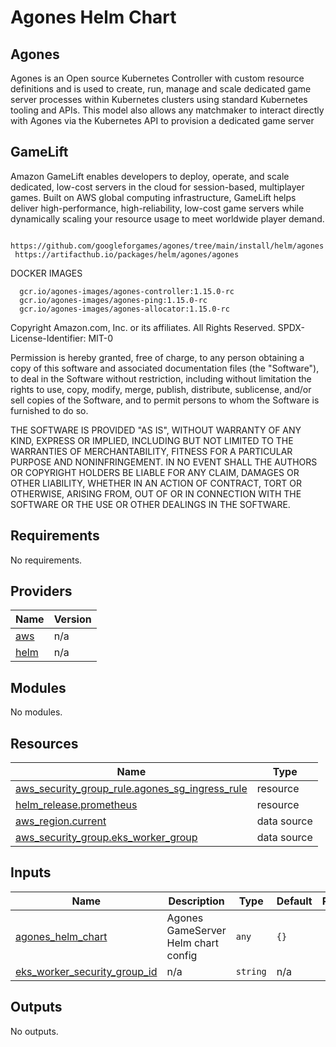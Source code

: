 # Agones Helm Chart

## Agones
Agones is an Open source Kubernetes Controller with custom resource definitions and is used to create, run, manage and scale dedicated game server processes within Kubernetes clusters using standard Kubernetes tooling and APIs. This model also allows any matchmaker to interact directly with Agones via the Kubernetes API to provision a dedicated game server

## GameLift
Amazon GameLift enables developers to deploy, operate, and scale dedicated, low-cost servers in the cloud for session-based, multiplayer games. Built on AWS global computing infrastructure, GameLift helps deliver high-performance, high-reliability, low-cost game servers while dynamically scaling your resource usage to meet worldwide player demand.

     https://github.com/googleforgames/agones/tree/main/install/helm/agones
     https://artifacthub.io/packages/helm/agones/agones

DOCKER IMAGES

      gcr.io/agones-images/agones-controller:1.15.0-rc
      gcr.io/agones-images/agones-ping:1.15.0-rc
      gcr.io/agones-images/agones-allocator:1.15.0-rc



<!--- BEGIN_TF_DOCS --->
Copyright Amazon.com, Inc. or its affiliates. All Rights Reserved.
SPDX-License-Identifier: MIT-0

Permission is hereby granted, free of charge, to any person obtaining a copy of this
software and associated documentation files (the "Software"), to deal in the Software
without restriction, including without limitation the rights to use, copy, modify,
merge, publish, distribute, sublicense, and/or sell copies of the Software, and to
permit persons to whom the Software is furnished to do so.

THE SOFTWARE IS PROVIDED "AS IS", WITHOUT WARRANTY OF ANY KIND, EXPRESS OR IMPLIED,
INCLUDING BUT NOT LIMITED TO THE WARRANTIES OF MERCHANTABILITY, FITNESS FOR A
PARTICULAR PURPOSE AND NONINFRINGEMENT. IN NO EVENT SHALL THE AUTHORS OR COPYRIGHT
HOLDERS BE LIABLE FOR ANY CLAIM, DAMAGES OR OTHER LIABILITY, WHETHER IN AN ACTION
OF CONTRACT, TORT OR OTHERWISE, ARISING FROM, OUT OF OR IN CONNECTION WITH THE
SOFTWARE OR THE USE OR OTHER DEALINGS IN THE SOFTWARE.

## Requirements

No requirements.

## Providers

| Name | Version |
|------|---------|
| <a name="provider_aws"></a> [aws](#provider\_aws) | n/a |
| <a name="provider_helm"></a> [helm](#provider\_helm) | n/a |

## Modules

No modules.

## Resources

| Name | Type |
|------|------|
| [aws_security_group_rule.agones_sg_ingress_rule](https://registry.terraform.io/providers/hashicorp/aws/latest/docs/resources/security_group_rule) | resource |
| [helm_release.prometheus](https://registry.terraform.io/providers/hashicorp/helm/latest/docs/resources/release) | resource |
| [aws_region.current](https://registry.terraform.io/providers/hashicorp/aws/latest/docs/data-sources/region) | data source |
| [aws_security_group.eks_worker_group](https://registry.terraform.io/providers/hashicorp/aws/latest/docs/data-sources/security_group) | data source |

## Inputs

| Name | Description | Type | Default | Required |
|------|-------------|------|---------|:--------:|
| <a name="input_agones_helm_chart"></a> [agones\_helm\_chart](#input\_agones\_helm\_chart) | Agones GameServer Helm chart config | `any` | `{}` | no |
| <a name="input_eks_worker_security_group_id"></a> [eks\_worker\_security\_group\_id](#input\_eks\_worker\_security\_group\_id) | n/a | `string` | n/a | yes |

## Outputs

No outputs.

<!--- END_TF_DOCS --->
